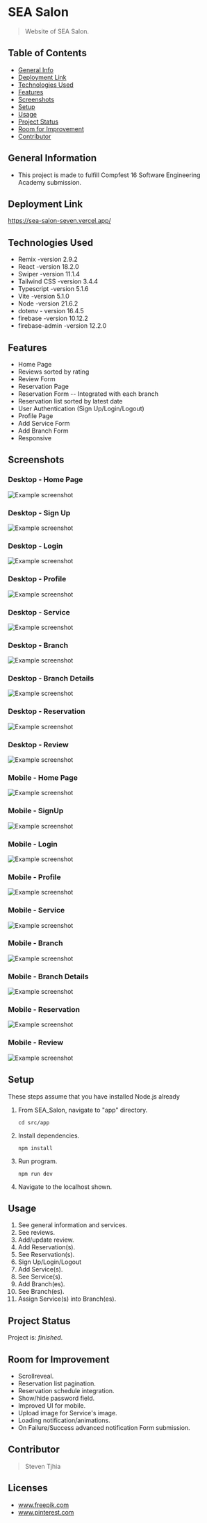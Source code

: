 # SEA Salon
> Website of SEA Salon.


## Table of Contents
* [General Info](#general-information)
* [Deployment Link](#deployment_link)
* [Technologies Used](#technologies-used)
* [Features](#features)
* [Screenshots](#screenshots)
* [Setup](#setup)
* [Usage](#usage)
* [Project Status](#project-status)
* [Room for Improvement](#room-for-improvement)
* [Contributor](#contributor)


## General Information
- This project is made to fulfill Compfest 16 Software Engineering Academy submission.


## Deployment Link
https://sea-salon-seven.vercel.app/


## Technologies Used
- Remix -version 2.9.2
- React -version 18.2.0
- Swiper -version 11.1.4
- Tailwind CSS -version 3.4.4
- Typescript -version 5.1.6
- Vite -version 5.1.0
- Node -version 21.6.2
- dotenv - version 16.4.5
- firebase -version 10.12.2
- firebase-admin -version 12.2.0

## Features
- Home Page
- Reviews sorted by rating
- Review Form
- Reservation Page
- Reservation Form -- Integrated with each branch
- Reservation list sorted by latest date
- User Authentication (Sign Up/Login/Logout)
- Profile Page
- Add Service Form
- Add Branch Form
- Responsive


## Screenshots

### Desktop - Home Page

![Example screenshot](./Screenshots/Level5-HomePage-Desktop.png)

### Desktop - Sign Up

![Example screenshot](./Screenshots/Level5-SignUp-Desktop.png)

### Desktop - Login

![Example screenshot](./Screenshots/Level5-Login-Desktop.png)

### Desktop - Profile

![Example screenshot](./Screenshots/Level5-Profile-Desktop.png)

### Desktop - Service

![Example screenshot](./Screenshots/Level5-Service-Desktop.png)

### Desktop - Branch

![Example screenshot](./Screenshots/Level5-Branch-Desktop.png)

### Desktop - Branch Details

![Example screenshot](./Screenshots/Level5-BranchInfo-Desktop.png)

### Desktop - Reservation

![Example screenshot](./Screenshots/Level5-Reservation-Desktop.png)

### Desktop - Review

![Example screenshot](./Screenshots/Level5-Review-Desktop.png)

### Mobile - Home Page

![Example screenshot](./Screenshots/Level5-HomePage-Mobile.png)

### Mobile - SignUp

![Example screenshot](./Screenshots/Level5-SignUp-Mobile.png)

### Mobile - Login

![Example screenshot](./Screenshots/Level5-Login-Mobile.png)

### Mobile - Profile

![Example screenshot](./Screenshots/Level5-Profile-Mobile.png)

### Mobile - Service

![Example screenshot](./Screenshots/Level5-Service-Mobile.png)

### Mobile - Branch

![Example screenshot](./Screenshots/Level5-Branch-Mobile.png)

### Mobile - Branch Details

![Example screenshot](./Screenshots/Level5-BranchInfo-Mobile.png)

### Mobile - Reservation

![Example screenshot](./Screenshots/Level5-Reservation-Mobile.png)

### Mobile - Review

![Example screenshot](./Screenshots/Level5-Review-Mobile.png)


## Setup

These steps assume that you have installed Node.js already

1. From SEA_Salon, navigate to "app" directory.

    `cd src/app`

2. Install dependencies.

    `npm install`

3. Run program.

    `npm run dev`

4. Navigate to the localhost shown.


## Usage
1. See general information and services.
2. See reviews.
3. Add/update review.
4. Add Reservation(s).
5. See Reservation(s).
6. Sign Up/Login/Logout
7. Add Service(s).
8. See Service(s).
9. Add Branch(es).
10. See Branch(es).
11. Assign Service(s) into Branch(es).


## Project Status
Project is: _finished_.


## Room for Improvement
- Scrollreveal.
- Reservation list pagination.
- Reservation schedule integration.
- Show/hide password field.
- Improved UI for mobile.
- Upload image for Service's image.
- Loading notification/animations.
- On Failure/Success advanced notification Form submission.


## Contributor
> Steven Tjhia 


## Licenses
- www.freepik.com
- www.pinterest.com